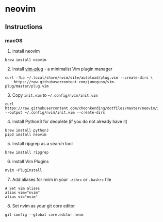 # neovim

## Instructions

### macOS

1. Install neovim
```
brew install neovim
```
2. Install [vim-plug](https://github.com/junegunn/vim-plug) - a minimalist Vim plugin manager
```
curl -fLo ~/.local/share/nvim/site/autoload/plug.vim --create-dirs \
    https://raw.githubusercontent.com/junegunn/vim-plug/master/plug.vim
```
3. Copy `init.vim` to `~/.config/nvim/init.vim`
```
curl https://raw.githubusercontent.com/choonkending/dotfiles/master/neovim/init.vim --output ~/.config/nvim/init.vim --create-dirs
```
4. Install Python3 for deoplete (if you do not already have it)
```
brew install python3
pip3 install neovim
```
5. Install ripgrep as a search tool
```
brew install ripgrep
```
6. Install Vim Plugins
```js
nvim +PlugInstall
```
7. Add aliases for nvim in your `.zshrc` or `.bashrc` file
```
# Set vim alises
alias vim="nvim"
alias vi="nvim"
```
8. Set nvim as your git core editor
```
git config --global core.editor nvim
```
